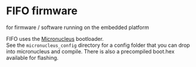 # FIFO firmware
for firmware / software running on the embedded platform

FIFO uses the [Micronucleus](https://github.com/micronucleus/micronucleus) bootloader.  
See the `micronucleus_config` directory for a config folder that you can drop into micronucleus 
and compile. There is also a precompiled boot.hex available for flashing.
